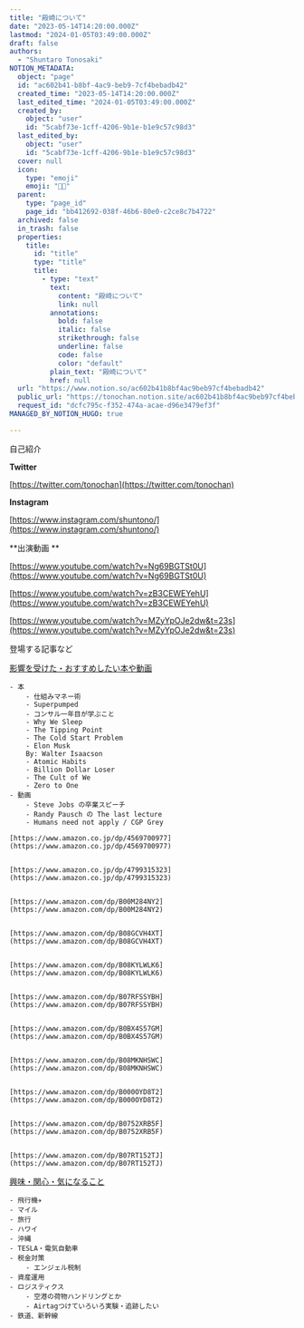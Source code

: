 ```yaml
---
title: "殿崎について"
date: "2023-05-14T14:20:00.000Z"
lastmod: "2024-01-05T03:49:00.000Z"
draft: false
authors:
  - "Shuntaro Tonosaki"
NOTION_METADATA:
  object: "page"
  id: "ac602b41-b8bf-4ac9-beb9-7cf4bebadb42"
  created_time: "2023-05-14T14:20:00.000Z"
  last_edited_time: "2024-01-05T03:49:00.000Z"
  created_by:
    object: "user"
    id: "5cabf73e-1cff-4206-9b1e-b1e9c57c98d3"
  last_edited_by:
    object: "user"
    id: "5cabf73e-1cff-4206-9b1e-b1e9c57c98d3"
  cover: null
  icon:
    type: "emoji"
    emoji: "🙋🏻"
  parent:
    type: "page_id"
    page_id: "bb412692-038f-46b6-80e0-c2ce8c7b4722"
  archived: false
  in_trash: false
  properties:
    title:
      id: "title"
      type: "title"
      title:
        - type: "text"
          text:
            content: "殿崎について"
            link: null
          annotations:
            bold: false
            italic: false
            strikethrough: false
            underline: false
            code: false
            color: "default"
          plain_text: "殿崎について"
          href: null
  url: "https://www.notion.so/ac602b41b8bf4ac9beb97cf4bebadb42"
  public_url: "https://tonochan.notion.site/ac602b41b8bf4ac9beb97cf4bebadb42"
  request_id: "dcfc795c-f352-474a-acae-d96e3479ef3f"
MANAGED_BY_NOTION_HUGO: true

---
```



自己紹介


**Twitter**


[https://twitter.com/tonochan](https://twitter.com/tonochan)


**Instagram**


[https://www.instagram.com/shuntono/](https://www.instagram.com/shuntono/)


**出演動画
**


[https://www.youtube.com/watch?v=Ng69BGTSt0U](https://www.youtube.com/watch?v=Ng69BGTSt0U)


[https://www.youtube.com/watch?v=zB3CEWEYehU](https://www.youtube.com/watch?v=zB3CEWEYehU)


[https://www.youtube.com/watch?v=MZyYpOJe2dw&t=23s](https://www.youtube.com/watch?v=MZyYpOJe2dw&t=23s)


登場する記事など


[影響を受けた・おすすめしたい本や動画](7aa0e845-6105-4dfa-a5c3-022d6555409f)

	- 本
		- 仕組みマネー術
		- Superpumped
		- コンサル一年目が学ぶこと
		- Why We Sleep
		- The Tipping Point
		- The Cold Start Problem
		- Elon Musk
		By: Walter Isaacson
		- Atomic Habits
		- Billion Dollar Loser
		- The Cult of We
		- Zero to One
	- 動画
		- Steve Jobs の卒業スピーチ
		- Randy Pausch の The last lecture
		- Humans need not apply / CGP Grey

	[https://www.amazon.co.jp/dp/4569700977](https://www.amazon.co.jp/dp/4569700977)


	[https://www.amazon.co.jp/dp/4799315323](https://www.amazon.co.jp/dp/4799315323)


	[https://www.amazon.com/dp/B00M284NY2](https://www.amazon.com/dp/B00M284NY2)


	[https://www.amazon.com/dp/B08GCVH4XT](https://www.amazon.com/dp/B08GCVH4XT)


	[https://www.amazon.com/dp/B08KYLWLK6](https://www.amazon.com/dp/B08KYLWLK6)


	[https://www.amazon.com/dp/B07RFSSYBH](https://www.amazon.com/dp/B07RFSSYBH)


	[https://www.amazon.com/dp/B0BX4S57GM](https://www.amazon.com/dp/B0BX4S57GM)


	[https://www.amazon.com/dp/B08MKNHSWC](https://www.amazon.com/dp/B08MKNHSWC)


	[https://www.amazon.com/dp/B000OYD8T2](https://www.amazon.com/dp/B000OYD8T2)


	[https://www.amazon.com/dp/B0752XRB5F](https://www.amazon.com/dp/B0752XRB5F)


	[https://www.amazon.com/dp/B07RT152TJ](https://www.amazon.com/dp/B07RT152TJ)


[興味・関心・気になること](3ea986c1-cdc3-4340-91b9-507243f3f11c)

	- 飛行機✈
	- マイル
	- 旅行
	- ハワイ
	- 沖縄
	- TESLA・電気自動車
	- 税金対策
		- エンジェル税制
	- 資産運用
	- ロジスティクス
		- 空港の荷物ハンドリングとか
		- Airtagつけていろいろ実験・追跡したい
	- 鉄道、新幹線
